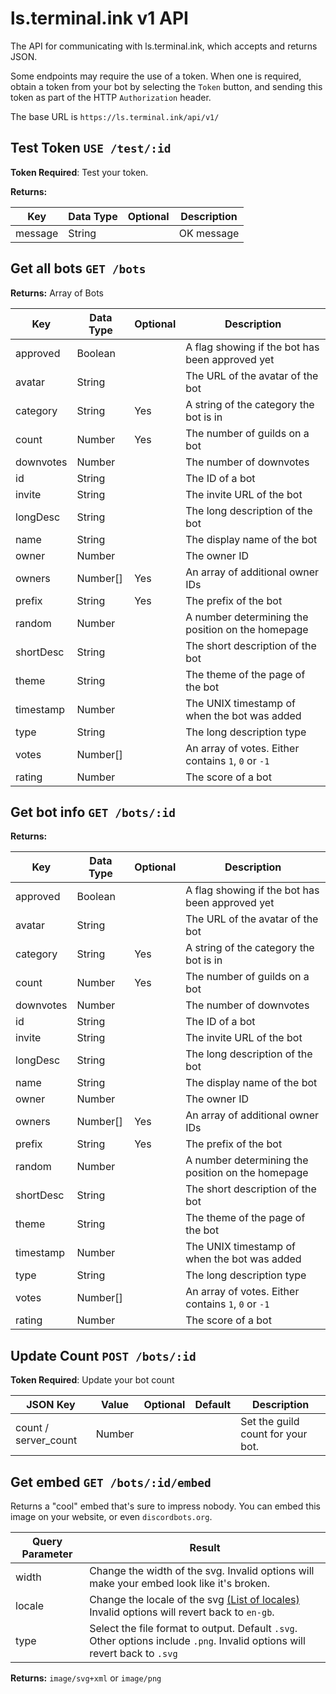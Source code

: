 # ls.terminal.ink v1 API
The API for communicating with ls.terminal.ink, which accepts and returns JSON.

Some endpoints may require the use of a token. When one is required, obtain a token from your bot by selecting the `Token` button, and sending this token as part of the HTTP `Authorization` header.

The base URL is `https://ls.terminal.ink/api/v1/`

## Test Token `USE /test/:id`
**Token Required**: Test your token.

**Returns:**

Key                   | Data Type | Optional | Description
--------------------- | --------- | -------- | -----------
message               | String    |          | OK message

## Get all bots `GET /bots`  

**Returns:** Array of Bots

Key                   | Data Type | Optional | Description
--------------------- | --------- | -------- | -----------
approved              | Boolean   |          | A flag showing if the bot has been approved yet
avatar                | String    |          | The URL of the avatar of the bot
category              | String    | Yes      | A string of the category the bot is in
count                 | Number    | Yes      | The number of guilds on a bot
downvotes             | Number    |          | The number of downvotes
id                    | String    |          | The ID of a bot
invite                | String    |          | The invite URL of the bot
longDesc              | String    |          | The long description of the bot
name                  | String    |          | The display name of the bot
owner                 | Number    |          | The owner ID
owners                | Number[]  | Yes      | An array of additional owner IDs
prefix                | String    | Yes      | The prefix of the bot
random                | Number    |          | A number determining the position on the homepage
shortDesc             | String    |          | The short description of the bot
theme                 | String    |          | The theme of the page of the bot
timestamp             | Number    |          | The UNIX timestamp of when the bot was added
type                  | String    |          | The long description type
votes                 | Number[]  |          | An array of votes. Either contains `1`, `0` or `-1`
rating                | Number    |          | The score of a bot

## Get bot info `GET /bots/:id`

**Returns:**

Key                   | Data Type | Optional | Description
--------------------- | --------- | -------- | -----------
approved              | Boolean   |          | A flag showing if the bot has been approved yet
avatar                | String    |          | The URL of the avatar of the bot
category              | String    | Yes      | A string of the category the bot is in
count                 | Number    | Yes      | The number of guilds on a bot
downvotes             | Number    |          | The number of downvotes
id                    | String    |          | The ID of a bot
invite                | String    |          | The invite URL of the bot
longDesc              | String    |          | The long description of the bot
name                  | String    |          | The display name of the bot
owner                 | Number    |          | The owner ID
owners                | Number[]  | Yes      | An array of additional owner IDs
prefix                | String    | Yes      | The prefix of the bot
random                | Number    |          | A number determining the position on the homepage
shortDesc             | String    |          | The short description of the bot
theme                 | String    |          | The theme of the page of the bot
timestamp             | Number    |          | The UNIX timestamp of when the bot was added
type                  | String    |          | The long description type
votes                 | Number[]  |          | An array of votes. Either contains `1`, `0` or `-1`
rating                | Number    |          | The score of a bot

## Update Count `POST /bots/:id`
**Token Required**:  Update your bot count

JSON Key              | Value                           | Optional | Default   | Description
--------------------- | ------------------------------- | -------- | --------- | -----------
count / server_count  | Number                          |          |           | Set the guild count for your bot.

## Get embed `GET /bots/:id/embed`
Returns a "cool" embed that's sure to impress nobody.
You can embed this image on your website, or even `discordbots.org`.

Query Parameter | Result
----------------|--------
width           | Change the width of the svg. Invalid options will make your embed look like it's broken.
locale          | Change the locale of the svg [(List of locales)](https://github.com/Terminal/ls.terminal.ink/tree/master/locales) Invalid options will revert back to `en-gb`.
type            | Select the file format to output. Default `.svg`. Other options include `.png`. Invalid options will revert back to `.svg`

**Returns:** `image/svg+xml` or `image/png`
